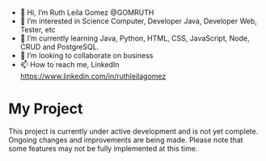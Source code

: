 - 👋 Hi, I’m Ruth Leila Gomez @GOMRUTH
- 👀 I’m interested in Science Computer, Developer Java, Developer Web, Tester, etc
- 🌱 I’m currently learning Java, Python, HTML, CSS, JavaScript, Node, CRUD and PostgreSQL.
- 💞️ I’m looking to collaborate on business
- 📫 How to reach me, LinkedIn <https://www.linkedin.com/in/ruthleilagomez>

# My Project

This project is currently under active development and is not yet complete. Ongoing changes and improvements are being made. Please note that some features may not be fully implemented at this time.
